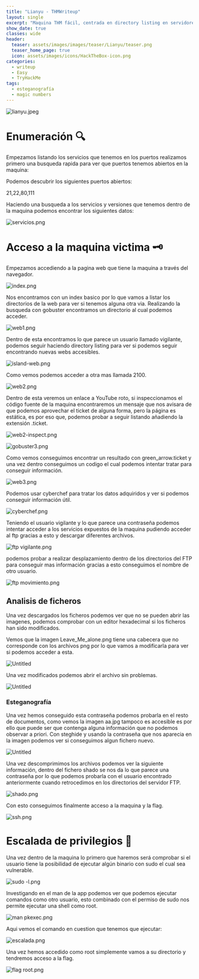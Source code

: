 ```yaml
---
title: "Lianyu - THMWriteup"
layout: single
excerpt: "Maquina THM fácil, centrada en directory listing en servidores web y estenografía."
show_date: true
classes: wide
header:
  teaser: assets/images/images/teaser/Lianyu/teaser.png
  teaser_home_page: true
  icon: assets/images/icons/HackTheBox-icon.png
categories:
  - writeup
  - Easy
  - TryHackMe
tags:
  - esteganografía
  - magic numbers
---
```


![lianyu.jpeg](./../assets/images/images/Machines/2023-01-18-Lianyu-TryHackMe-Writeup/lianyu.jpeg)

# Enumeración 🔍

Empezamos listando los servicios que tenemos en los puertos realizamos primero una busqueda rapida para ver que puertos tenemos abiertos en la maquina:

Podemos descubrir los siguientes puertos abiertos:

21,22,80,111

Haciendo una busqueda a los servicios y versiones que tenemos dentro de la maquina podemos encontrar los siguientes datos:

![servicios.png](./../assets/images/images/Machines/2023-01-18-Lianyu-TryHackMe-Writeup/servicios.png)

# Acceso a la maquina victima 🗝️

Empezamos accediendo a la pagina web que tiene la maquina a través del navegador.

![index.png](./../assets/images/images/Machines/2023-01-18-Lianyu-TryHackMe-Writeup/index.png)

Nos encontramos con un index basico por lo que vamos a listar los directorios de la web para ver si tenemos alguna otra via. Realizando la busqueda con gobuster encontramos un directorio al cual podemos acceder.

![web1.png](./../assets/images/images/Machines/2023-01-18-Lianyu-TryHackMe-Writeup/web1.png)

Dentro de esta encontramos lo que parece un usuario llamado vigilante, podemos seguir haciendo directory listing para ver si podemos seguir encontrando nuevas webs accesibles.

![island-web.png](./../assets/images/images/Machines/2023-01-18-Lianyu-TryHackMe-Writeup/island-web.png)

Como vemos podemos acceder a otra mas llamada 2100.

![web2.png](./../assets/images/images/Machines/2023-01-18-Lianyu-TryHackMe-Writeup/web2.png)

Dentro de esta veremos un enlace a YouTube roto, si inspeccionamos el código fuente de la maquina encontraremos un mensaje que nos avisara de que podemos aprovechar el ticket de alguna forma, pero la página es estática, es por eso que, podemos probar a seguir listando añadiendo la extensión .ticket.

![web2-inspect.png](./../assets/images/images/Machines/2023-01-18-Lianyu-TryHackMe-Writeup/web2-inspect.png)

![gobuster3.png](./../assets/images/images/Machines/2023-01-18-Lianyu-TryHackMe-Writeup/gobuster3.png)

Como vemos conseguimos encontrar un resultado con green_arrow.ticket y una vez dentro conseguimos un codigo el cual podemos intentar tratar para conseguir información.

![web3.png](./../assets/images/images/Machines/2023-01-18-Lianyu-TryHackMe-Writeup/web3.png)

Podemos usar cyberchef para tratar los datos adquiridos y ver si podemos conseguir información útil.

![cyberchef.png](./../assets/images/images/Machines/2023-01-18-Lianyu-TryHackMe-Writeup/cyberchef.png)

Teniendo el usuario vigilante y lo que parece una contraseña podemos intentar acceder a los servicios expuestos de la maquina pudiendo acceder al ftp gracias a esto y descargar diferentes archivos.

![ftp vigilante.png](./../assets/images/images/Machines/2023-01-18-Lianyu-TryHackMe-Writeup/ftp_vigilante.png)

podemos probar a realizar desplazamiento dentro de los directorios del FTP para conseguir mas información gracias a esto conseguimos el nombre de otro usuario.

![ftp movimiento.png](./../assets/images/images/Machines/2023-01-18-Lianyu-TryHackMe-Writeup/ftp_movimiento.png)

## Analisis de ficheros

Una vez descargados los ficheros podemos ver que no se pueden abrir las imagenes, podemos comprobar con un editor hexadecimal si los ficheros han sido modificados.

Vemos que la imagen Leave_Me_alone.png tiene una cabecera que no corresponde con los archivos png por lo que vamos a modificarla para ver si podemos acceder a esta.

![Untitled](./../assets/images/images/Machines/2023-01-18-Lianyu-TryHackMe-Writeup/Untitled.png)

Una vez modificados podemos abrir el archivo sin problemas.

![Untitled](./../assets/images/images/Machines/2023-01-18-Lianyu-TryHackMe-Writeup/Untitled%201.png)

### Esteganografía

Una vez hemos conseguido esta contraseña podemos probarla en el resto de documentos, como vemos la imagen aa.jpg tampoco es accesible es por ello que puede ser que contenga alguna información que no podemos observar a priori. Con steghide y usando la contraseña que nos aparecia en la imagen podemos ver si conseguimos algun fichero nuevo.

![Untitled](./../assets/images/images/Machines/2023-01-18-Lianyu-TryHackMe-Writeup/Untitled%202.png)

Una vez descomprimimos los archivos podemos ver la siguiente información, dentro del fichero shado se nos da lo que parece una contraseña por lo que podemos probarla con el usuario encontrado anteriormente cuando retrocedimos en los directorios del servidor FTP.

![shado.png](./../assets/images/images/Machines/2023-01-18-Lianyu-TryHackMe-Writeup/shado.png)

Con esto conseguimos finalmente acceso a la maquina y la flag.

![ssh.png](./../assets/images/images/Machines/2023-01-18-Lianyu-TryHackMe-Writeup/ssh.png)

# Escalada de privilegios 🚀

Una vez dentro de la maquina lo primero que haremos será comprobar si el usuario tiene la posibilidad de ejecutar algún binario con sudo el cual sea vulnerable.

![sudo -l.png](./../assets/images/images/Machines/2023-01-18-Lianyu-TryHackMe-Writeup/sudo_-l.png)

Investigando en el man de la app podemos ver que podemos ejecutar comandos como otro usuario, esto combinado con el permiso de sudo nos permite ejecutar una shell como root.

![man pkexec.png](./../assets/images/images/Machines/2023-01-18-Lianyu-TryHackMe-Writeup/man_pkexec.png)

Aqui vemos el comando en cuestion que tenemos que ejecutar:

![escalada.png](./../assets/images/images/Machines/2023-01-18-Lianyu-TryHackMe-Writeup/escalada.png)

Una vez hemos accedido como root simplemente vamos a su directorio y tendremos acceso a la flag.

![flag root.png](./../assets/images/images/Machines/2023-01-18-Lianyu-TryHackMe-Writeup/flag_root.png)
